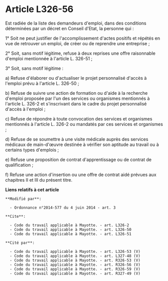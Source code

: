 # Article L326-56

Est radiée de la liste des demandeurs d'emploi, dans des conditions déterminées par un décret en Conseil d'Etat, la personne
qui : 

1° Soit ne peut justifier de l'accomplissement d'actes positifs et répétés en vue de retrouver un emploi, de créer ou de
reprendre une entreprise ; 

2° Soit, sans motif légitime, refuse à deux reprises une offre raisonnable d'emploi mentionnée à l'article L. 326-51 ; 

3° Soit, sans motif légitime : 

a) Refuse d'élaborer ou d'actualiser le projet personnalisé d'accès à l'emploi prévu à l'article L. 326-50 ; 

b) Refuse de suivre une action de formation ou d'aide à la recherche d'emploi proposée par l'un des services ou organismes
mentionnés à l'article L. 326-2 et s'inscrivant dans le cadre du projet personnalisé d'accès à l'emploi ; 

c) Refuse de répondre à toute convocation des services et organismes mentionnés à l'article L. 326-2 ou mandatés par ces
services et organismes ; 

d) Refuse de se soumettre à une visite médicale auprès des services médicaux de main-d'œuvre destinée à vérifier son aptitude
au travail ou à certains types d'emplois ; 

e) Refuse une proposition de contrat d'apprentissage ou de contrat de qualification ; 

f) Refuse une action d'insertion ou une offre de contrat aidé prévues aux chapitres II et III du présent titre.

**Liens relatifs à cet article**

	**Modifié par**:

	  - Ordonnance n°2014-577 du 4 juin 2014 - art. 3

	**Cite**:

	  - Code du travail applicable à Mayotte. - art. L326-2
	  - Code du travail applicable à Mayotte. - art. L326-50
	  - Code du travail applicable à Mayotte. - art. L326-51

	**Cité par**:

	  - Code du travail applicable à Mayotte. - art. L326-53 (V)
	  - Code du travail applicable à Mayotte. - art. L327-48 (V)
	  - Code du travail applicable à Mayotte. - art. R326-53 (V)
	  - Code du travail applicable à Mayotte. - art. R326-56 (V)
	  - Code du travail applicable à Mayotte. - art. R326-59 (V)
	  - Code du travail applicable à Mayotte. - art. R327-49 (V)
